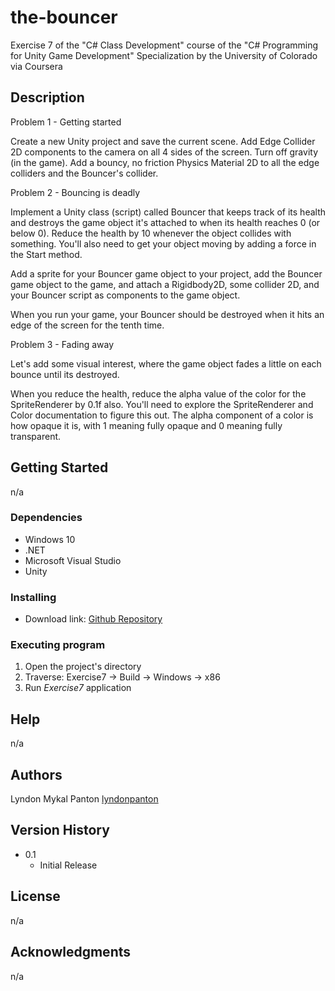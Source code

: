 # the-bouncer
Exercise 7 of the "C# Class Development" course of the "C# Programming for Unity Game Development" Specialization by the University of Colorado via Coursera

## Description

Problem 1 - Getting started

Create a new Unity project and save the current scene. Add Edge Collider 2D components to the camera on all 4 sides of the screen. Turn off gravity (in the game). Add a bouncy, no friction Physics Material 2D to all the edge colliders and the Bouncer's collider.

Problem 2 - Bouncing is deadly

Implement a Unity class (script) called Bouncer that keeps track of its health and destroys the game object it's attached to when its health reaches 0 (or below 0). Reduce the health by 10 whenever the object collides with something. You'll also need to get your object moving by adding a force in the Start method.

Add a sprite for your Bouncer game object to your project, add the Bouncer game object to the game, and attach a Rigidbody2D, some collider 2D, and your Bouncer script as components to the game object.

When you run your game, your Bouncer should be destroyed when it hits an edge of the screen for the tenth time.

Problem 3 - Fading away

Let's add some visual interest, where the game object fades a little on each bounce until its destroyed.

When you reduce the health, reduce the alpha value of the color for the SpriteRenderer by 0.1f also. You'll need to explore the SpriteRenderer and Color documentation to figure this out. The alpha component of a color is how opaque it is, with 1 meaning fully opaque and 0 meaning fully transparent.

## Getting Started

n/a

### Dependencies

+ Windows 10
+ .NET
+ Microsoft Visual Studio
+ Unity

### Installing

* Download link: [Github Repository](https://github.com/lyndonpanton/the-bouncer)

### Executing program

1. Open the project's directory
2. Traverse: Exercise7 -> Build -> Windows -> x86
3. Run _Exercise7_ application

## Help

n/a

## Authors

Lyndon Mykal Panton
[lyndonpanton](https://github.com/lyndonpanton/)

## Version History

* 0.1
    * Initial Release

## License

n/a

## Acknowledgments

n/a
